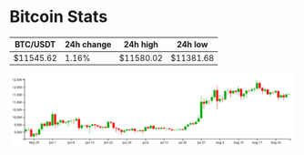 # Bitcoin Stats

BTC/USDT|24h change|24h high|24h low|
|---|---|---|---|
|$11545.62|1.16%|$11580.02|$11381.68|

<img src="./chart.svg">
